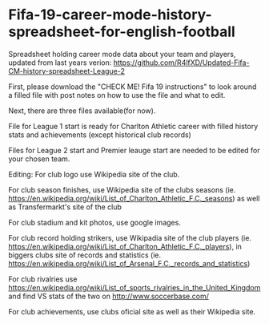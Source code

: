 # Fifa-19-career-mode-history-spreadsheet-for-english-football

Spreadsheet holding career mode data about your team and players, updated from last years verion: https://github.com/R4lfXD/Updated-Fifa-CM-history-spreadsheet-League-2

First, please download the "CHECK ME! Fifa 19 instructions" to look around a filled file with post notes on how to use the file and what to edit.

Next, there are three files available(for now).

File for League 1 start is ready for Charlton Athletic career with filled history stats and achievements (except historical club records)

Files for League 2 start and Premier leauge start are needed to be edited for your chosen team.

Editing:
For club logo use Wikipedia site of the club.

For club season finishes, use Wikipedia site of the clubs seasons (ie. https://en.wikipedia.org/wiki/List_of_Charlton_Athletic_F.C._seasons) as well as Transfermarkt's site of the club

For club stadium and kit photos, use google images.

For club record holding strikers, use Wikipadia site of the club players (ie. https://en.wikipedia.org/wiki/List_of_Charlton_Athletic_F.C._players), in biggers clubs site of records and statistics (ie. https://en.wikipedia.org/wiki/List_of_Arsenal_F.C._records_and_statistics)

For club rivalries use https://en.wikipedia.org/wiki/List_of_sports_rivalries_in_the_United_Kingdom and find VS stats of the two on http://www.soccerbase.com/

For club achievements, use clubs oficial site as well as their Wikipedia site.

